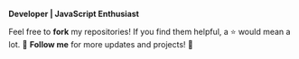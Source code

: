 **Developer | JavaScript Enthusiast**  

Feel free to **fork** my repositories! If you find them helpful, a ⭐ would mean a lot.
🔔 **Follow me** for more updates and projects! 🚀
